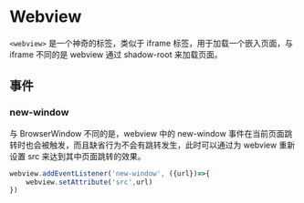 # Webview

`<webview>` 是一个神奇的标签，类似于 iframe 标签，用于加载一个嵌入页面，与 iframe 不同的是 webview 通过 shadow-root 来加载页面。

## 事件

### new-window

与 BrowserWindow 不同的是，webview 中的 new-window 事件在当前页面跳转时也会被触发，而且缺省行为不会有跳转发生，此时可以通过为 webview 重新设置 src 来达到其中页面跳转的效果。
```js
webview.addEventListener('new-window', ({url})=>{
    webview.setAttribute('src',url)
})